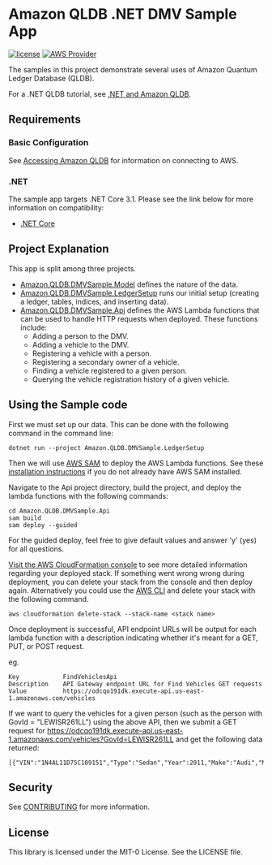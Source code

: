 # Amazon QLDB .NET DMV Sample App

[![license](https://img.shields.io/badge/license-MIT-green)](https://github.com/awslabs/amazon-qldb-driver-java/blob/master/LICENSE)
[![AWS Provider](https://img.shields.io/badge/provider-AWS-orange?logo=amazon-aws&color=ff9900)](https://aws.amazon.com/qldb/)

The samples in this project demonstrate several uses of Amazon Quantum Ledger Database (QLDB).

For a .NET QLDB tutorial, see [.NET and Amazon QLDB](https://docs.aws.amazon.com/qldb/latest/developerguide/getting-started.dotnet.html).

## Requirements

### Basic Configuration

See [Accessing Amazon QLDB](https://docs.aws.amazon.com/qldb/latest/developerguide/accessing.html) for information on connecting to AWS.

### .NET

The sample app targets .NET Core 3.1. Please see the link below for more information on compatibility:

* [.NET Core](https://dotnet.microsoft.com/download/dotnet-core)

## Project Explanation

This app is split among three projects. 
* [Amazon.QLDB.DMVSample.Model](https://github.com/aws-samples/amazon-qldb-dmv-sample-dotnet/tree/master/Amazon.QLDB.DMVSample.Model) defines the nature of the data.
* [Amazon.QLDB.DMVSample.LedgerSetup](https://github.com/aws-samples/amazon-qldb-dmv-sample-dotnet/tree/master/Amazon.QLDB.DMVSample.LedgerSetup) runs our initial setup (creating a ledger, tables, indices, and inserting data).
* [Amazon.QLDB.DMVSample.Api](https://github.com/aws-samples/amazon-qldb-dmv-sample-dotnet/tree/master/Amazon.QLDB.DMVSample.Api) defines the AWS Lambda functions that can be used to handle HTTP requests when deployed.
    These functions include:
    * Adding a person to the DMV.
    * Adding a vehicle to the DMV.
    * Registering a vehicle with a person.
    * Registering a secondary owner of a vehicle.
    * Finding a vehicle registered to a given person.
    * Querying the vehicle registration history of a given vehicle.

## Using the Sample code

First we must set up our data. This can be done with the following command in the command line:

```
dotnet run --project Amazon.QLDB.DMVSample.LedgerSetup
```

Then we will use [AWS SAM](https://docs.aws.amazon.com/serverless-application-model/latest/developerguide/what-is-sam.html) to deploy the AWS Lambda functions. See these [installation instructions](https://docs.aws.amazon.com/serverless-application-model/latest/developerguide/serverless-sam-cli-install.html) if you do not already have AWS SAM installed.

Navigate to the Api project directory, build the project, and deploy the lambda functions with the following commands:

```
cd Amazon.QLDB.DMVSample.Api
sam build
sam deploy --guided
```

For the guided deploy, feel free to give default values and answer 'y' (yes) for all questions.

[Visit the AWS CloudFormation console](https://console.aws.amazon.com/cloudformation) to see more detailed information regarding your deployed stack. If something went wrong wrong during deployment, you can delete your stack from the console and then deploy again. Alternatively you could use the [AWS CLI](https://aws.amazon.com/cli/) and delete your stack with the following command.

```
aws cloudformation delete-stack --stack-name <stack name>
```

Once deployment is successful, API endpoint URLs will be output for each lambda function with a description indicating whether it's meant for a GET, PUT, or POST request.

eg.
```
Key            FindVehiclesApi
Description    API Gateway endpoint URL for Find Vehicles GET requests
Value          https://odcqo191dk.execute-api.us-east-1.amazonaws.com/vehicles
```

If we want to query the vehicles for a given person (such as the person with GovId = "LEWISR261LL") using the above API, then we submit a GET request for https://odcqo191dk.execute-api.us-east-1.amazonaws.com/vehicles?GovId=LEWISR261LL and get the following data returned:

```
[{"VIN":"1N4AL11D75C109151","Type":"Sedan","Year":2011,"Make":"Audi","Model":"A5","Color":"Silver"}]
```

## Security

See [CONTRIBUTING](CONTRIBUTING.md#security-issue-notifications) for more information.

## License

This library is licensed under the MIT-0 License. See the LICENSE file.
